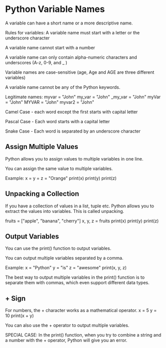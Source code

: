 # Python Variable Names

A variable can have a short name or a more descriptive name. 

Rules for variables:
A variable name must start with a letter or the underscore character

A variable name cannot start with a number

A variable name can only contain alpha-numeric 
characters and underscores (A-z, 0-9, and _ )

Variable names are case-sensitive (age, Age and AGE are three different variables)

A variable name cannot be any of the Python keywords.

Legitimate names:
myvar = "John"
my_var = "John"
_my_var = "John"
myVar = "John"
MYVAR = "John"
myvar2 = "John"

Camel Case - each word except the first starts with capital letter

Pascal Case - Each word starts with a capital letter

Snake Case - Each word is separated by an underscore character

## Assign Multiple Values

Python allows you to assign values to multiple variables in one line.

 You can assign the same value to multiple variables.

 Example:
 x = y = z = "Orange"
print(x)
print(y)
print(z)

## Unpacking a Collection

If you have a collection of values in a list, tuple etc. Python allows you to extract the values into variables. This is called unpacking.

fruits = ["apple", "banana", "cherry"]
x, y, z = fruits
print(x)
print(y)
print(z)

## Output Variables

You can use the print() function to output variables. 

You can output multiple variables separated by a comma.

Example:
x = "Python"
y = "is"
z = "awesome"
print(x, y, z)

The best way to output multiple variables in the print() function is to separate them with commas, which even support different data types.

## + Sign

For numbers, the + character works as a mathematical operator.
x = 5
y = 10
print(x + y)

You can also use the + operator to output multiple variables.

SPECIAL CASE: In the print() function, when you try to combine a string and a number with the + operator, Python will give you an error.